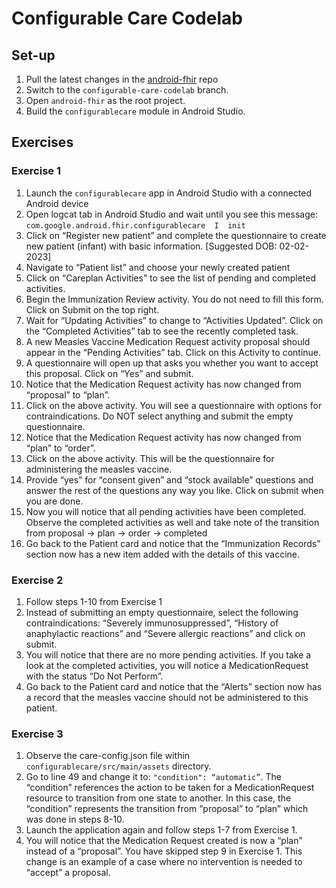 # Configurable Care Codelab

## Set-up

1. Pull the latest changes in the [android-fhir](https://github.com/google/android-fhir) repo
2. Switch to the `configurable-care-codelab` branch.
3. Open `android-fhir` as the root project.
4. Build the `configurablecare` module in Android Studio. 

## Exercises

### Exercise 1
1. Launch the `configurablecare` app in Android Studio with a connected Android device
2. Open logcat tab in Android Studio and wait until you see this message: `com.google.android.fhir.configurablecare  I  init`
3. Click on “Register new patient” and complete the questionnaire to create new patient (infant) with basic information. [Suggested DOB: 02-02-2023]
4. Navigate to “Patient list” and choose your newly created patient
5. Click on “Careplan Activities” to see the list of pending and completed activities.
6. Begin the Immunization Review activity. You do not need to fill this form. Click on Submit on the top right.
7. Wait for “Updating Activities” to change to “Activities Updated”. Click on the “Completed Activities” tab to see the recently completed task.
8. A new Measles Vaccine Medication Request activity proposal should appear in the “Pending Activities” tab. Click on this Activity to continue.
9. A questionnaire will open up that asks you whether you want to accept this proposal. Click on “Yes” and submit.
10. Notice that the Medication Request activity has now changed from “proposal” to “plan”.
11. Click on the above activity. You will see a questionnaire with options for contraindications. Do NOT select anything and submit the empty questionnaire.
12. Notice that the Medication Request activity has now changed from “plan” to “order”.
13. Click on the above activity. This will be the questionnaire for administering the measles vaccine.
14. Provide “yes” for “consent given” and “stock available” questions and answer the rest of the questions any way you like. Click on submit when you are done.
15. Now you will notice that all pending activities have been completed. Observe the completed activities as well and take note of the transition from proposal -> plan -> order -> completed
16. Go back to the Patient card and notice that the “Immunization Records” section now has a new item added with the details of this vaccine.


### Exercise 2
1. Follow steps 1-10 from Exercise 1
2. Instead of submitting an empty questionnaire, select the following contraindications: “Severely immunosuppressed”, “History of anaphylactic reactions” and “Severe allergic reactions” and click on submit.
3. You will notice that there are no more pending activities. If you take a look at the completed activities, you will notice a MedicationRequest with the status “Do Not Perform”.
4. Go back to the Patient card and notice that the “Alerts” section now has a record that the measles vaccine should not be administered to this patient.


### Exercise 3
1. Observe the care-config.json file within `configurablecare/src/main/assets` directory.
2. Go to line 49 and change it to: `"condition": “automatic”`. The “condition” references the action to be taken for a MedicationRequest resource to transition from one state to another. In this case, the “condition” represents the transition from “proposal” to “plan” which was done in steps 8-10.
3. Launch the application again and follow steps 1-7 from Exercise 1.
4. You will notice that the Medication Request created is now a “plan” instead of a “proposal”. You have skipped step 9 in Exercise 1. This change is an example of a case where no intervention is needed to “accept” a proposal.
